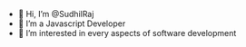 - 👋 Hi, I’m @SudhilRaj
- 🌱 I’m a Javascript Developer
- 👀 I’m interested in every aspects of software development


<!---
SudhilRaj/SudhilRaj is a ✨ special ✨ repository because its `README.md` (this file) appears on your GitHub profile.
You can click the Preview link to take a look at your changes.
--->

